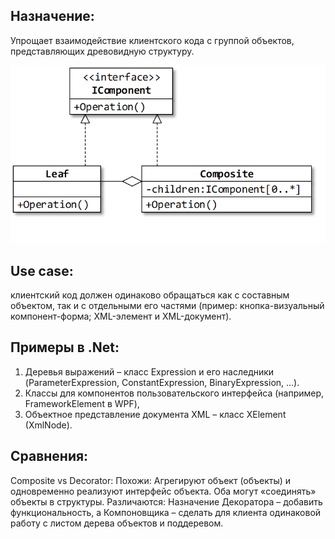 ﻿## Назначение: 
Упрощает взаимодействие клиентского кода с группой объектов, представляющих древовидную структуру.

![Screenshot](UML-Composite.png)

## Use case: 
клиентский код должен одинаково обращаться как с составным объектом, так и с отдельными его частями 
(пример: кнопка-визуальный компонент-форма; XML-элемент и XML-документ).

## Примеры в .Net:
1. Деревья выражений – класс Expression и его наследники (ParameterExpression, ConstantExpression, BinaryExpression, …).
2. Классы для компонентов пользовательского интерфейса (например, FrameworkElement в WPF),
3. Объектное представление документа XML – класс XElement (XmlNode).

## Сравнения:

Composite vs Decorator:
Похожи:
 Агрегируют объект (объекты) и одновременно реализуют интерфейс объекта.
 Оба могут «соединять» объекты в структуры.
Различаются:
 Назначение Декоратора – добавить функциональность, а Компоновщика – сделать для клиента одинаковой работу с листом дерева объектов и поддеревом.

